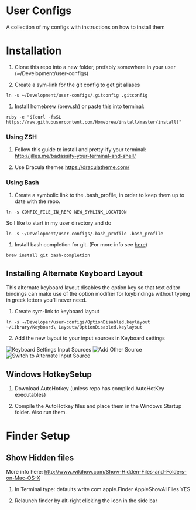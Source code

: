 # User Configs
A collection of my configs with instructions on how to install them

# Installation
1) Clone this repo into a new folder, prefably somewhere in your user (~/Development/user-configs)

1) Create a sym-link for the git config to get git aliases

`ln -s ~/Development/user-configs/.gitconfig .gitconfig`

1) Install homebrew (brew.sh) or paste this into terminal:

`ruby -e "$(curl -fsSL https://raw.githubusercontent.com/Homebrew/install/master/install)"`

### Using ZSH

1) Follow this guide to install and pretty-ify your terminal: http://jilles.me/badassify-your-terminal-and-shell/

1) Use Dracula themes https://draculatheme.com/

### Using Bash

1) Create a symbolic link to the .bash_profile, in order to keep them up to date with the repo.

`ln -s CONFIG_FILE_IN_REPO NEW_SYMLINK_LOCATION`

So I like to start in my user directory and do 

`ln -s ~/Development/user-configs/.bash_profile .bash_profile`

1) Install bash completion for git. 
(For more info see [here](https://github.com/bobthecow/git-flow-completion/wiki/Install-Bash-git-completion))

`brew install git bash-completion`

## Installing Alternate Keyboard Layout
This alternate keyboard layout disables the option key so that text editor bindings can make use of the option modifier for keybindings without typing in greek letters you'll never need.

1) Create sym-link to keyboard layout

`ln -s ~/Developer/user-configs/OptionDisabled.keylayout ~/Library/Keyboard\ Layouts/OptionDisabled.keylayout`

2) Add the new layout to your input sources in Keyboard settings

![Keyboard Settings Input Sources](http://i.imgur.com/QIF4kUv.png)
![Add Other Source](http://i.imgur.com/oL5ZAA1.png)
![Switch to Alternate Input Source](http://i.imgur.com/VNkWHwz.png)

## Windows HotkeySetup

1) Download AutoHotkey (unless repo has compiled AutoHotKey executables)

2) Compile the AutoHotkey files and place them in the Windows Startup folder. Also run them.

# Finder Setup
## Show Hidden files
More info here: http://www.wikihow.com/Show-Hidden-Files-and-Folders-on-Mac-OS-X

1) In Terminal type: defaults write com.apple.Finder AppleShowAllFiles YES

2) Relaunch finder by alt-right clicking the icon in the side bar
